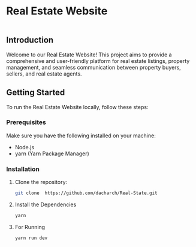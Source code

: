 # Real Estate Website

<img align="center" alt="" src="https://firebasestorage.googleapis.com/v0/b/portfolio-c1e6a.appspot.com/o/image.jpg?alt=media&token=cb6c3cab-192b-4c3a-98c1-10fd8fc80bd3">

## Introduction

Welcome to our Real Estate Website! This project aims to provide a comprehensive and user-friendly platform for real estate listings, property management, and seamless communication between property buyers, sellers, and real estate agents.

## Getting Started

To run the Real Estate Website locally, follow these steps:

### Prerequisites

Make sure you have the following installed on your machine:

- Node.js
- yarn (Yarn Package Manager)


### Installation

1. Clone the repository:
   ```bash
   git clone  https://github.com/dacharch/Real-State.git
2. Install the Dependencies
   ```bash
   yarn
3. For Running
   ```
   yarn run dev

  
   
